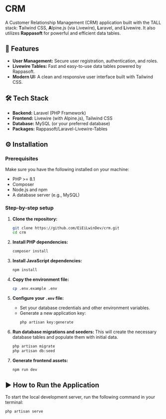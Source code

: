 
# CRM

A Customer Relationship Management (CRM) application built with the TALL stack: **T**ailwind CSS, **A**lpine.js (via Livewire), **L**aravel, and **L**ivewire. It also utilizes **Rappasoft** for powerful and efficient data tables.

## 🚀 Features

-   **User Management:** Secure user registration, authentication, and roles.  
-   **Livewire Tables:** Fast and easy-to-use data tables powered by Rappasoft.
-   **Modern UI:** A clean and responsive user interface built with Tailwind CSS.

## 🛠️ Tech Stack

-   **Backend:** Laravel (PHP Framework)
-   **Frontend:** Livewire (with Alpine.js), Tailwind CSS
-   **Database:** MySQL (or your preferred database)
-   **Packages:** Rappasoft/Laravel-Livewire-Tables

## ⚙️ Installation

### Prerequisites

Make sure you have the following installed on your machine:
-   PHP >= 8.1
-   Composer
-   Node.js and npm
-   A database server (e.g., MySQL)

### Step-by-step setup

1.  **Clone the repository:**
    ```sh
    git clone https://github.com/EiEiLwinDev/crm.git
    cd crm
    ```

2.  **Install PHP dependencies:**
    ```sh
    composer install
    ```

3.  **Install JavaScript dependencies:**
    ```sh
    npm install
    ```

4.  **Copy the environment file:**
    ```sh
    cp .env.example .env
    ```

5.  **Configure your `.env` file:**
    *   Set your database credentials and other environment variables.
    *   Generate a new application key:
        ```sh
        php artisan key:generate
        ```

6.  **Run database migrations and seeders:**
    This will create the necessary database tables and populate them with initial data.
    ```sh
    php artisan migrate
    php artisan db:seed
    ```

7.  **Generate frontend assets:**
    ```sh
    npm run dev
    ```

## ▶️ How to Run the Application

To start the local development server, run the following command in your terminal:
```sh
php artisan serve

